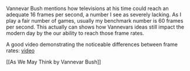 Vannevar Bush mentions how televisions at his time could reach an adequate 16 frames per second, a number I see as severely lacking. As I play a fair number of games, usually my benchmark number is 60 frames per second. This actually can shows how Vannevars ideas still impact the modern day by the our ability to reach those frame rates.

A good video demonstrating the noticeable differences between frame rates: [video](https://www.youtube.com/watch?v=_SzGQkI-IwM&ab_channel=TechDamis)

[[As We May Think by Vannevar Bush]]

